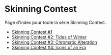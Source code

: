 # Skinning Contest

Page d'index pour toute la série Skinning Contest.

- [Skinning Contest #1](1)
- [Skinning Contest #2: Tides of Winter](2)
- [Skinning Contest #3: Chromatic Alteration](3)
- [Skinning Contest #4: Icons of an Era](4)
